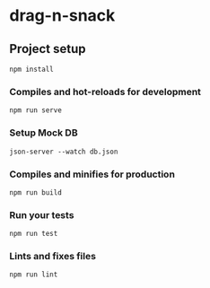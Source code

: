 # drag-n-snack

## Project setup
```
npm install
```

### Compiles and hot-reloads for development
```
npm run serve
```

### Setup Mock DB
```
json-server --watch db.json
```

### Compiles and minifies for production
```
npm run build
```

### Run your tests
```
npm run test
```

### Lints and fixes files
```
npm run lint
```
